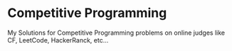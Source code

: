 # Competitive Programming
My Solutions for Competitive Programming problems on online judges like CF, LeetCode, HackerRanck, etc...

